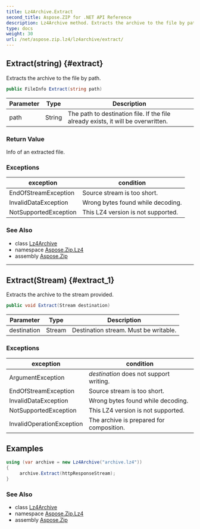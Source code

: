 ```yaml
---
title: Lz4Archive.Extract
second_title: Aspose.ZIP for .NET API Reference
description: Lz4Archive method. Extracts the archive to the file by path
type: docs
weight: 30
url: /net/aspose.zip.lz4/lz4archive/extract/
---
```

## Extract(string) {#extract}

Extracts the archive to the file by path.

```csharp
public FileInfo Extract(string path)
```

| Parameter | Type | Description |
| --- | --- | --- |
| path | String | The path to destination file. If the file already exists, it will be overwritten. |

### Return Value

Info of an extracted file.

### Exceptions

| exception | condition |
| --- | --- |
| EndOfStreamException | Source stream is too short. |
| InvalidDataException | Wrong bytes found while decoding. |
| NotSupportedException | This LZ4 version is not supported. |

### See Also

* class [Lz4Archive](../)
* namespace [Aspose.Zip.Lz4](../../lz4archive/)
* assembly [Aspose.Zip](../../../)

---

## Extract(Stream) {#extract_1}

Extracts the archive to the stream provided.

```csharp
public void Extract(Stream destination)
```

| Parameter | Type | Description |
| --- | --- | --- |
| destination | Stream | Destination stream. Must be writable. |

### Exceptions

| exception | condition |
| --- | --- |
| ArgumentException | *destination* does not support writing. |
| EndOfStreamException | Source stream is too short. |
| InvalidDataException | Wrong bytes found while decoding. |
| NotSupportedException | This LZ4 version is not supported. |
| InvalidOperationException | The archive is prepared for composition. |

## Examples

```csharp
using (var archive = new Lz4Archive("archive.lz4"))
{
     archive.Extract(httpResponseStream);
}
```

### See Also

* class [Lz4Archive](../)
* namespace [Aspose.Zip.Lz4](../../lz4archive/)
* assembly [Aspose.Zip](../../../)



